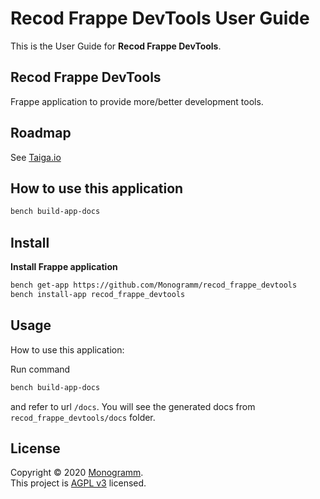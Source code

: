 # **Recod Frappe DevTools** User Guide

This is the User Guide for **Recod Frappe DevTools**.

## Recod Frappe DevTools

Frappe application to provide more/better development tools.

## Roadmap
See [Taiga.io](https://tree.taiga.io/project/monogrammbot-monogrammrecod_frappe_devtools/ "Taiga.io monogrammbot-monogrammrecod_frappe_devtools")

## How to use this application

```sh
bench build-app-docs
```

## Install

**Install Frappe application**

```sh
bench get-app https://github.com/Monogramm/recod_frappe_devtools
bench install-app recod_frappe_devtools
```

## Usage

How to use this application:

Run command
```sh
bench build-app-docs
```
and refer to url `/docs`. You will see the generated docs from `recod_frappe_devtools/docs` folder.

## License

Copyright © 2020 [Monogramm](https://github.com/Monogramm).<br />
This project is [AGPL v3](https://opensource.org/licenses/AGPL-3.0) licensed.
